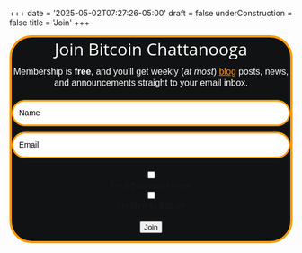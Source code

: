 +++
date = '2025-05-02T07:27:26-05:00'
draft = false
underConstruction = false
title = 'Join'
+++

<!DOCTYPE html>
<html lang="en">
<head>
  <meta charset="UTF-8">
  <meta name="viewport" content="width=device-width, initial-scale=1.0">
  <style type="text/css">
    @import url("https://assets.mlcdn.com/fonts.css?version=1753872");

  /* Center the entire form on the page */
    body {
      display: flex;
      justify-content: center;
      align-items: center;
      min-height: 100vh;
      margin: 0;
      background-color: #f5f5f5;
    }

  /* Loader */
    .ml-form-embedSubmitLoad {
      display: inline-block;
      width: 20px;
      height: 20px;
    }
    .ml-form-embedSubmitLoad:after {
      content: " ";
      display: block;
      width: 11px;
      height: 11px;
      margin: 1px;
      border-radius: 50%;
      border: 4px solid #fff;
      border-color: #ffffff #ffffff #ffffff transparent;
      animation: ml-form-embedSubmitLoad 1.2s linear infinite;
    }
    @keyframes ml-form-embedSubmitLoad {
      0% { transform: rotate(0deg); }
      100% { transform: rotate(360deg); }
    }

  /* reCAPTCHA */
    .g-recaptcha {
      transform: scale(1);
      -webkit-transform: scale(1);
      transform-origin: 0 0;
      -webkit-transform-origin: 0 0;
    }
    .ml-form-recaptcha {
      margin-bottom: 20px;
      text-align: left;
    }
    .ml-form-recaptcha.ml-error iframe {
      border: solid 1px #ff0000;
    }
    @media screen and (max-width: 480px) {
      .ml-form-recaptcha {
        width: 220px !important;
      }
      .g-recaptcha {
        transform: scale(0.78);
        -webkit-transform: scale(0.78);
        transform-origin: 0 0;
        -webkit-transform-origin: 0 0;
      }
    }

  /* Screen Reader Only */
    .sr-only {
      position: absolute;
      width: 1px;
      height: 1px;
      padding: 0;
      margin: -1px;
      overflow: hidden;
      clip: rect(0,0,0,0);
      border: 0;
    }

  /* Form Container */
    #mlb2-25662429.ml-form-embedContainer {
      box-sizing: border-box;
      display: table;
      margin: 0 auto;
      position: static;
      width: 100% !important;
      max-width: 650px;
    }
    #mlb2-25662429.ml-form-embedContainer h4,
    #mlb2-25662429.ml-form-embedContainer p,
    #mlb2-25662429.ml-form-embedContainer span,
    #mlb2-25662429.ml-form-embedContainer button {
      text-transform: none !important;
      letter-spacing: normal !important;
    }
    #mlb2-25662429.ml-form-embedContainer .ml-form-embedWrapper {
      background-color: #111213;
      border-width: 4px;
      border-color: #FF9900;
      border-radius: 40px;
      border-style: solid;
      box-sizing: border-box;
      display: inline-block !important;
      margin: 0;
      padding: 0;
      position: relative;
    }
    #mlb2-25662429.ml-form-embedContainer .ml-form-embedWrapper.embedPopup,
    #mlb2-25662429.ml-form-embedContainer .ml-form-embedWrapper.embedDefault {
      width: 650px;
    }
    #mlb2-25662429.ml-form-embedContainer .ml-form-embedWrapper.embedForm {
      max-width: 650px;
      width: 100%;
    }
    #mlb2-25662429.ml-form-embedContainer .ml-form-align-left {
      text-align: left;
    }
    #mlb2-25662429.ml-form-embedContainer .ml-form-align-center {
      text-align: center;
    }
    #mlb2-25662429.ml-form-embedContainer .ml-form-align-default {
      display: table-cell !important;
      vertical-align: middle !important;
      text-align: center !important;
    }
    #mlb2-25662429.ml-form-embedContainer .ml-form-align-right {
      text-align: right;
    }
    #mlb2-25662429.ml-form-embedContainer .ml-form-embedWrapper .ml-form-embedHeader img {
      border-top-left-radius: 40px;
      border-top-right-radius: 40px;
      height: auto;
      margin: 0 auto !important;
      max-width: 100%;
    }

  /* Form Content */
    #mlb2-25662429.ml-form-embedContainer .ml-form-embedWrapper .ml-form-embedBody,
    #mlb2-25662429.ml-form-embedContainer .ml-form-embedWrapper .ml-form-successBody {
      padding: 20px;
    }
    #mlb2-25662429.ml-form-embedContainer .ml-form-embedWrapper .ml-form-embedBody.ml-form-embedBodyHorizontal {
      padding-bottom: 0;
    }
    #mlb2-25662429.ml-form-embedContainer .ml-form-embedWrapper .ml-form-embedBody .ml-form-embedContent,
    #mlb2-25662429.ml-form-embedContainer .ml-form-embedWrapper .ml-form-successBody .ml-form-successContent {
      text-align: center;
      margin: 0 0 20px 0;
    }
    #mlb2-25662429.ml-form-embedContainer .ml-form-embedWrapper .ml-form-embedBody .ml-form-embedContent h4,
    #mlb2-25662429.ml-form-embedContainer .ml-form-embedWrapper .ml-form-successBody .ml-form-successContent h4 {
      color: #FFFFFF;
      font-family: 'Open Sans', Arial, Helvetica, sans-serif;
      font-size: 30px;
      font-weight: 400;
      margin: 0 0 10px 0;
      text-align: center;
      word-break: break-word;
    }
    #mlb2-25662429.ml-form-embedContainer .ml-form-embedWrapper .ml-form-embedBody .ml-form-embedContent p,
    #mlb2-25662429.ml-form-embedContainer .ml-form-embedWrapper .ml-form-successBody .ml-form-successContent p {
      color: #FFFFFF;
      font-family: 'Montserrat', sans-serif;
      font-size: 14px;
      font-weight: 400;
      line-height: 20px;
      margin: 0 0 10px 0;
      text-align: center;
    }
    #mlb2-25662429.ml-form-embedContainer .ml-form-embedWrapper .ml-form-embedBody .ml-form-embedContent ul,
    #mlb2-25662429.ml-form-embedContainer .ml-form-embedWrapper .ml-form-embedBody .ml-form-embedContent ol,
    #mlb2-25662429.ml-form-embedContainer .ml-form-embedWrapper .ml-form-successBody .ml-form-successContent ul,
    #mlb2-25662429.ml-form-embedContainer .ml-form-embedWrapper .ml-form-successBody .ml-form-successContent ol {
      color: #FFFFFF;
      font-family: 'Montserrat', sans-serif;
      font-size: 14px;
    }
    #mlb2-25662429.ml-form-embedContainer .ml-form-embedWrapper .ml-form-embedBody .ml-form-embedContent ol ol,
    #mlb2-25662429.ml-form-embedContainer .ml-form-embedWrapper .ml-form-successBody .ml-form-successContent ol ol {
      list-style-type: lower-alpha;
    }
    #mlb2-25662429.ml-form-embedContainer .ml-form-embedWrapper .ml-form-embedBody .ml-form-embedContent ol ol ol,
    #mlb2-25662429.ml-form-embedContainer .ml-form-embedWrapper .ml-form-successBody .ml-form-successContent ol ol ol {
      list-style-type: lower-roman;
    }
    #mlb2-25662429.ml-form-embedContainer .ml-form-embedWrapper .ml-form-embedBody .ml-form-embedContent p a,
    #mlb2-25662429.ml-form-embedContainer .ml-form-embedWrapper .ml-form-successBody .ml-form-successContent p a {
      color: #ff9416;
      text-decoration: underline;
    }
    #mlb2-25662429.ml-form-embedContainer .ml-form-embedWrapper .ml-block-form .ml-field-group {
      text-align: left !important;
    }
    #mlb2-25662429.ml-form-embedContainer .ml-form-embedWrapper .ml-block-form .ml-field-group label {
      margin-bottom: 5px;
      color: #333333;
      font-size: 14px;
      font-family: 'Montserrat', sans-serif;
      font-weight: bold;
      font-style: normal;
      text-align: left;
      text-decoration: none;
      display: inline-block;
      line-height: 20px;
    }
    #mlb2-25662429.ml-form-embedContainer .ml-form-embedWrapper .ml-form-embedBody .ml-form-embedContent p:last-child,
    #mlb2-25662429.ml-form-embedContainer .ml-form-embedWrapper .ml-form-successBody .ml-form-successContent p:last-child {
      margin: 0;
    }

  /* Form Fields */
    #mlb2-25662429.ml-form-embedContainer .ml-form-embedWrapper .ml-form-embedBody form {
      margin: 0;
      width: 100%;
    }
    #mlb2-25662429.ml-form-embedContainer .ml-form-embedWrapper .ml-form-embedBody .ml-form-formContent,
    #mlb2-25662429.ml-form-embedContainer .ml-form-embedWrapper .ml-form-embedBody .ml-form-checkboxRow {
      margin: 0 0 20px 0;
      width: 100%;
    }
    #mlb2-25662429.ml-form-embedContainer .ml-form-embedWrapper .ml-form-embedBody .ml-form-checkboxRow {
      float: left;
    }
    #mlb2-25662429.ml-form-embedContainer .ml-form-embedWrapper .ml-form-embedBody .ml-form-formContent.horozintalForm {
      margin: 0;
      padding: 0 0 20px 0;
      width: 100%;
      height: auto;
      float: left;
    }
    #mlb2-25662429.ml-form-embedContainer .ml-form-embedWrapper .ml-form-embedBody .ml-form-fieldRow {
      margin: 0 0 10px 0;
      width: 100%;
    }
    #mlb2-25662429.ml-form-embedContainer .ml-form-embedWrapper .ml-form-embedBody .ml-form-fieldRow.ml-last-item {
      margin: 0;
    }
    #mlb2-25662429.ml-form-embedContainer .ml-form-embedWrapper .ml-form-embedBody .ml-form-fieldRow.ml-formfieldHorizintal {
      margin: 0;
    }
    #mlb2-25662429.ml-form-embedContainer .ml-form-embedWrapper .ml-form-embedBody .ml-form-fieldRow input {
      background-color: #ffffff !important;
      color: #000000 !important;
      border-color: #FF9900;
      border-radius: 25px !important;
      border-style: solid !important;
      border-width: 3px !important;
      font-family: 'Montserrat', sans-serif;
      font-size: 14px !important;
      height: auto;
      line-height: 21px !important;
      margin: 0;
      padding: 10px 10px !important;
      width: 100% !important;
      box-sizing: border-box !important;
      max-width: 100% !important;
    }
    #mlb2-25662429.ml-form-embedContainer .ml-form-embedWrapper .ml-form-embedBody .ml-form-fieldRow input::-webkit-input-placeholder,
    #mlb2-25662429.ml-form-embedContainer .ml-form-embedWrapper .ml-form-embedBody .ml-form-horizontalRow input::-webkit-input-placeholder {
      color: #000000;
    }
    #mlb2-25662429.ml-form-embedContainer .ml-form-embedWrapper .ml-form-embedBody .ml-form-fieldRow input::-moz-placeholder,
    #mlb2-25662429.ml-form-embedContainer .ml-form-embedWrapper .ml-form-embedBody .ml-form-horizontalRow input::-moz-placeholder {
      color: #000000;
    }
    #mlb2-25662429.ml-form-embedContainer .ml-form-embedWrapper .ml-form-embedBody .ml-form-fieldRow input:-ms-input-placeholder,
    #mlb2-25662429.ml-form-embedContainer .ml-form-embedWrapper .ml-form-embedBody .ml-form-horizontalRow input:-ms-input-placeholder {
      color: #000000;
    }
    #mlb2-25662429.ml-form-embedContainer .ml-form-embedWrapper .ml-form-embedBody .ml-form-fieldRow input:-moz-placeholder,
    #mlb2-25662429.ml-form-embedContainer .ml-form-embedWrapper .ml-form-embedBody .ml-form-horizontalRow input:-moz-placeholder {
      color: #000000;
    }
    #mlb2-25662429.ml-form-embedContainer .ml-form-embedWrapper .ml-form-embedBody .ml-form-fieldRow textarea,
    #mlb2-25662429.ml-form-embedContainer .ml-form-embedWrapper .ml-form-embedBody .ml-form-horizontalRow textarea {
      background-color: #ffffff !important;
      color: #000000 !important;
      border-color: #FF9900;
      border-radius: 25px !important;
      border-style: solid !important;
      border-width: 3px !important;
      font-family: 'Montserrat', sans-serif;
      font-size: 14px !important;
      height: auto;
      line-height: 21px !important;
      margin: 0;
      padding: 10px 10px !important;
      width: 100% !important;
      box-sizing: border-box !important;
      max-width: 100% !important;
    }
    #mlb2-25662429.ml-form-embedContainer .ml-form-embedWrapper .ml-form-embedBody .ml-form-fieldRow .custom-select,
    #mlb2-25662429.ml-form-embedContainer .ml-form-embedWrapper .ml-form-embedBody .ml-form-horizontalRow .custom-select {
      background-color: #ffffff !important;
      color: #000000 !important;
      border-color: #FF9900;
      border-radius: 25px !important;
      border-style: solid !important;
      border-width: 3px !important;
      font-family: 'Montserrat', sans-serif;
      font-size: 14px !important;
      line-height: 20px !important;
      margin: 0;
      padding: 10px 28px 10px 12px !important;
      width: 100% !important;
      box-sizing: border-box !important;
      max-width: 100% !important;
      height: auto;
      display: inline-block;
      vertical-align: middle;
      background: url('https://assets.mlcdn.com/ml/images/default/dropdown.svg') no-repeat right .75rem center/8px 10px;
      -webkit-appearance: none;
      -moz-appearance: none;
      appearance: none;
    }

  /* Checkboxes and Radios */
    #mlb2-25662429.ml-form-embedContainer .ml-form-embedWrapper .ml-form-embedBody .ml-form-fieldRow .custom-radio .custom-control-label::before,
    #mlb2-25662429.ml-form-embedContainer .ml-form-embedWrapper .ml-form-embedBody .ml-form-horizontalRow .custom-radio .custom-control-label::before,
    #mlb2-25662429.ml-form-embedContainer .ml-form-embedWrapper .ml-form-embedBody .ml-form-fieldRow .custom-checkbox .custom-control-label::before,
    #mlb2-25662429.ml-form-embedContainer .ml-form-embedWrapper .ml-form-embedBody .ml-form-horizontalRow .custom-checkbox .custom-control-label::before,
    #mlb2-25662429.ml-form-embedContainer .ml-form-embedWrapper .ml-form-embedBody .ml-form-embedPermissions .ml-form-embedPermissionsOptionsCheckbox .label-description::before,
    #mlb2-25662429.ml-form-embedContainer .ml-form-embedWrapper .ml-form-embedBody .ml-form-interestGroupsRow .ml-form-interestGroupsRowCheckbox .label-description::before,
    #mlb2-25662429.ml-form-embedContainer .ml-form-embedWrapper .ml-form-embedBody .ml-form-checkboxRow .label-description::before {
      border-color: #FF9900 !important;
      background-color: #ffffff !important;
    }
    #mlb2-25662429.ml-form-embedContainer .ml-form-embedWrapper .ml-form-embedBody .ml-form-fieldRow input.custom-control-input[type="checkbox"] {
      box-sizing: border-box;
      padding: 0;
      position: absolute;
      z-index: -1;
      opacity: 0;
      margin-top: 5px;
      margin-left: 0;
      overflow: visible;
    }
    #mlb2-25662429.ml-form-embedContainer .ml-form-embedWrapper .ml-form-embedBody .ml-form-fieldRow .custom-checkbox .custom-control-label::before,
    #mlb2-25662429.ml-form-embedContainer .ml-form-embedWrapper .ml-form-embedBody .ml-form-horizontalRow .custom-checkbox .custom-control-label::before,
    #mlb2-25662429.ml-form-embedContainer .ml-form-embedWrapper .ml-form-embedBody .ml-form-embedPermissions .ml-form-embedPermissionsOptionsCheckbox .label-description::before,
    #mlb2-25662429.ml-form-embedContainer .ml-form-embedWrapper .ml-form-embedBody .ml-form-interestGroupsRow .ml-form-interestGroupsRowCheckbox .label-description::before,
    #mlb2-25662429.ml-form-embedContainer .ml-form-embedWrapper .ml-form-embedBody .ml-form-checkboxRow .label-description::before {
      border-radius: 4px !important;
      top: 4px;
      left: 0;
      box-sizing: border-box;
    }
    #mlb2-25662429.ml-form-embedContainer .ml-form-embedWrapper .ml-form-embedBody .ml-form-interestGroupsRow .ml-form-interestGroupsRowCheckbox {
      margin: 0 0 10px 0;
      width: 100%;
      text-align: left;
      display: flex;
      align-items: center;
    }
    #mlb2-25662429.ml-form-embedContainer .ml-form-embedWrapper .ml-form-embedBody .ml-form-interestGroupsRow .ml-form-interestGroupsRowCheckbox.last-group {
      margin: 0;
    }
    #mlb2-25662429.ml-form-embedContainer .ml-form-embedWrapper .ml-form-embedBody .ml-form-interestGroupsRow .ml-form-interestGroupsRowCheckbox input[type="checkbox"] {
      margin-right: 10px;
      flex-shrink: 0;
    }
    #mlb2-25662429.ml-form-embedContainer .ml-form-embedWrapper .ml-form-embedBody .ml-form-interestGroupsRow .ml-form-interestGroupsRowCheckbox label {
      font-weight: normal;
      margin: 0;
      padding: 0;
      position: relative;
      display: flex;
      align-items: center;
      min-height: 24px;
      padding-left: 0;
    }
    #mlb2-25662429.ml-form-embedContainer .ml-form-embedWrapper .ml-form-embedBody .ml-form-interestGroupsRow .ml-form-interestGroupsRowCheckbox .label-description {
      color: #FFFFFF;
      font-family: 'Montserrat', sans-serif;
      font-size: 14px;
      line-height: 20px;
      text-align: left;
      margin-bottom: 0;
      position: relative;
      vertical-align: top;
      font-style: normal;
      font-weight: 700;
    }
    #mlb2-25662429.ml-form-embedContainer .ml-form-embedWrapper .ml-form-embedBody .ml-form-interestGroupsRow .ml-form-interestGroupsRowCheckbox .description {
      color: #FFFFFF;
      font-family: 'Montserrat', sans-serif;
      font-size: 10px;
      font-style: italic;
      font-weight: 400;
      line-height: 16px;
      margin: 5px 0 0 0;
      text-align: left;
    }
    #mlb2-25662429.ml-form-embedContainer .ml-form-embedWrapper .ml-form-embedBody .ml-form-checkboxRow input[type="checkbox"] {
      box-sizing: border-box;
      padding: 0;
      position: absolute;
      z-index: -1;
      opacity: 0;
      margin-top: 5px;
      margin-left: 0;
      overflow: visible;
    }
    #mlb2-25662429.ml-form-embedContainer .ml-form-embedWrapper .ml-form-embedBody .ml-form-checkboxRow .label-description {
      color: #000000;
      display: block;
      font-family: 'Open Sans', Arial, Helvetica, sans-serif;
      font-size: 12px;
      text-align: left;
      margin-bottom: 0;
      position: relative;
      vertical-align: top;
    }
    #mlb2-25662429.ml-form-embedContainer .ml-form-embedWrapper .ml-form-embedBody .ml-form-checkboxRow label {
      font-weight: normal;
      margin: 0;
      padding: 0;
      position: relative;
      display: block;
      min-height: 24px;
      padding-left: 24px;
    }
    #mlb2-25662429.ml-form-embedContainer .ml-form-embedWrapper .ml-form-embedBody .ml-form-checkboxRow label a {
      color: #000000;
      text-decoration: underline;
    }
    #mlb2-25662429.ml-form-embedContainer .ml-form-embedWrapper .ml-form-embedBody .ml-form-checkboxRow label p {
      color: #000000 !important;
      font-family: 'Open Sans', Arial, Helvetica, sans-serif !important;
      font-size: 12px !important;
      font-weight: normal !important;
      line-height: 18px !important;
      padding: 0 !important;
      margin: 0 5px 0 0 !important;
    }
    #mlb2-25662429.ml-form-embedContainer .ml-form-embedWrapper .ml-form-embedBody .ml-form-checkboxRow label p:last-child {
      margin: 0;
    }

  /* Submit Button */
    #mlb2-25662429.ml-form-embedContainer .ml-form-embedWrapper .ml-form-embedBody .ml-form-embedSubmit {
      margin: 0 0 20px 0;
      float: left;
      width: 100%;
    }
    #mlb2-25662429.ml-form-embedContainer .ml-form-embedWrapper .ml-form-embedBody .ml-form-embedSubmit button {
      background-color: #FF9900 !important;
      border: none !important;
      border-radius: 25px !important;
      box-shadow: none !important;
      color: #ffffff !important;
      cursor: pointer;
      font-family: 'Montserrat', sans-serif !important;
      font-size: 14px !important;
      font-weight: 700 !important;
      line-height: 21px !important;
      height: auto;
      padding: 8px !important;
      width: 80% !important;
      margin: 0 auto !important;
      display: block;
      box-sizing: border-box !important;
    }
    #mlb2-25662429.ml-form-embedContainer .ml-form-embedWrapper .ml-form-embedBody .ml-form-embedSubmit button.loading {
      display: none;
    }
    #mlb2-25662429.ml-form-embedContainer .ml-form-embedWrapper .ml-form-embedBody .ml-form-embedSubmit button:hover {
      background-color: #FFCE07 !important;
    }

  /* Close Button */
    .ml-subscribe-close {
      width: 30px;
      height: 30px;
      background: url('https://assets.mlcdn.com/ml/images/default/modal_close.png') no-repeat;
      background-size: 30px;
      cursor: pointer;
      margin-top: -10px;
      margin-right: -10px;
      position: absolute;
      top: 0;
      right: 0;
    }

  /* Error States */
    .ml-error input,
    .ml-error textarea,
    .ml-error select {
      border-color: red !important;
    }
    .ml-error .custom-checkbox-radio-list {
      border: 1px solid red !important;
      border-radius: 40px;
      padding: 10px;
    }
    .ml-error .label-description,
    .ml-error .label-description p,
    .ml-error .label-description p a,
    .ml-error label:first-child {
      color: #ff0000 !important;
    }
    #mlb2-25662429.ml-form-embedContainer .ml-form-embedWrapper .ml-form-embedBody .ml-form-checkboxRow.ml-error .label-description p,
    #mlb2-25662429.ml-form-embedContainer .ml-form-embedWrapper .ml-form-embedBody .ml-form-checkboxRow.ml-error .label-description p:first-letter {
      color: #ff0000 !important;
    }

  /* Horizontal Form */
    #mlb2-25662429.ml-form-embedContainer .ml-form-embedWrapper .ml-form-embedBody .ml-form-horizontalRow {
      height: auto;
      width: 100%;
      float: left;
    }
    .ml-form-formContent.horozintalForm .ml-form-horizontalRow .ml-input-horizontal {
      width: 70%;
      float: left;
    }
    .ml-form-formContent.horozintalForm .ml-form-horizontalRow .ml-button-horizontal {
      width: 30%;
      float: left;
    }
    .ml-form-formContent.horozintalForm .ml-form-horizontalRow .ml-button-horizontal.labelsOn {
      padding-top: 25px;
    }
    .ml-form-formContent.horozintalForm .ml-form-horizontalRow .horizontal-fields {
      box-sizing: border-box;
      float: left;
      padding-right: 10px;
    }
    #mlb2-25662429.ml-form-embedContainer .ml-form-embedWrapper .ml-form-embedBody .ml-form-horizontalRow input {
      background-color: #ffffff;
      color: #000000;
      border-color: #FF9900;
      border-radius: 25px;
      border-style: solid;
      border-width: 3px;
      font-family: 'Montserrat', sans-serif;
      font-size: 14px;
      line-height: 20px;
      margin-bottom: 0;
      margin-top: 0;
      padding: 10px 10px;
      width: 100%;
      box-sizing: border-box;
      overflow-y: initial;
    }
    #mlb2-25662429.ml-form-embedContainer .ml-form-embedWrapper .ml-form-embedBody .ml-form-horizontalRow button {
      background-color: #FF9900 !important;
      border-color: #FF9900;
      border-style: solid;
      border-width: 3px;
      border-radius: 25px;
      box-shadow: none;
      color: #ffffff !important;
      cursor: pointer;
      font-family: 'Montserrat', sans-serif;
      font-size: 14px !important;
      font-weight: 700;
      line-height: 20px;
      margin: 0 !important;
      padding: 10px !important;
      width: 100%;
      height: auto;
    }
    #mlb2-25662429.ml-form-embedContainer .ml-form-embedWrapper .ml-form-embedBody .ml-form-horizontalRow button:hover {
      background-color: #FFCE07 !important;
      border-color: #FFCE07 !important;
    }

  @media only screen and (max-width: 600px) {
      .ml-form-embedWrapper.embedDefault,
      .ml-form-embedWrapper.embedPopup {
        width: 100% !important;
      }
      .ml-form-formContent.horozintalForm {
        float: left !important;
      }
      .ml-form-formContent.horozintalForm .ml-form-horizontalRow {
        height: auto !important;
        width: 100% !important;
        float: left !important;
      }
      .ml-form-formContent.horozintalForm .ml-form-horizontalRow .ml-input-horizontal {
        width: 100% !important;
      }
      .ml-form-formContent.horozintalForm .ml-form-horizontalRow .ml-input-horizontal > div {
        padding-right: 0px !important;
        padding-bottom: 10px;
      }
      .ml-form-formContent.horozintalForm .ml-form-horizontalRow .ml-button-horizontal {
        width: 100% !important;
      }
      .ml-form-formContent.horozintalForm .ml-form-horizontalRow .ml-button-horizontal.labelsOn {
        padding-top: 0px !important;
      }
    }
  </style>
</head>
<body>
  <div id="mlb2-25662429" class="ml-form-embedContainer ml-subscribe-form ml-subscribe-form-25662429">
    <div class="ml-form-align-center">
      <div class="ml-form-embedWrapper embedForm">
        <div class="ml-form-embedBody ml-form-embedBodyDefault row-form">
          <div class="ml-form-embedContent">
            <h4>Join Bitcoin Chattanooga</h4>
            <p><span style="font-size: 16px;">Membership is <strong>free</strong>, and you'll get weekly (<em>at most</em>) <a href="https://www.bitcoinchatt.org/blog/">blog</a> posts, news, and announcements straight to your email inbox.</span></p>
          </div>
          <form class="ml-block-form" action="https://assets.mailerlite.com/jsonp/1502763/forms/153678193931322867/subscribe" data-code="" method="post" target="_blank">
            <div class="ml-form-formContent">
              <div class="ml-form-fieldRow">
                <div class="ml-field-group ml-field-name ml-validate-required">
                  <input aria-label="name" aria-required="true" type="text" class="form-control" data-inputmask="" name="fields[name]" placeholder="Name" autocomplete="given-name">
                </div>
              </div>
              <div class="ml-form-fieldRow ml-last-item">
                <div class="ml-field-group ml-field-email ml-validate-email ml-validate-required">
                  <input aria-label="email" aria-required="true" type="email" class="form-control" data-inputmask="" name="fields[email]" placeholder="Email" autocomplete="email">
                </div>
              </div>
            </div>
            <div class="ml-form-interestGroupsRow ml-block-groups ml-validate-required">
              <div class="ml-form-interestGroupsRowCheckbox group" style="display:none;">
                <label>
                  <input type="hidden" name="groups[]" value="153678219903501707" checked="checked">
                  <div class="label-description">All Members</div>
                </label>
              </div>
              <div class="ml-form-interestGroupsRowCheckbox group">
                <label>
                  <input type="checkbox" name="groups[]" value="153678240500679990">
                  <div class="label-description">I'm a Business Owner</div>
                </label>
              </div>
              <div class="ml-form-interestGroupsRowCheckbox last-group">
                <label>
                  <input type="checkbox" name="groups[]" value="153678307630515370">
                  <div class="label-description">I'm New to Bitcoin</div>
                </label>
              </div>
            </div>
            <div class="ml-form-recaptcha ml-validate-required">
              <script src="https://www.google.com/recaptcha/api.js"></script>
              <div class="g-recaptcha" data-sitekey="6Lf1KHQUAAAAAFNKEX1hdSWCS3mRMv4FlFaNslaD"></div>
            </div>
            <input type="hidden" name="ml-submit" value="1">
            <input type="hidden" name="anticsrf" value="true">
            <div class="ml-form-embedSubmit">
              <button type="submit" class="primary">Join</button>
              <button disabled="disabled" style="display: none;" type="button" class="loading">
                <div class="ml-form-embedSubmitLoad"></div>
                <span class="sr-only">Loading...</span>
              </button>
            </div>
          </form>
        </div>
        <div class="ml-form-successBody row-success" style="display: none">
          <div class="ml-form-successContent">
            <h4>Welcome aboard!</h4>
            <p><span style="font-size: 16px;">Expect our newsletter, <em>The Bitcoin Chatt</em>, every Saturday morning.</span></p>
            <p><span style="font-size: 16px;">If you have any questions, please message us on our <a href="https://www.bitcoinchatt.org/contact/">Contact</a> page, and we'll do our best to reply within 24 hours.</span></p>
          </div>
        </div>
      </div>
    </div>
  </div>
  <script src="https://groot.mailerlite.com/js/w/webforms.min.js?v176e10baa5e7ed80d35ae235be3d5024" type="text/javascript"></script>
  <script>
    function ml_webform_success_25662429() {
      var $ = ml_jQuery || jQuery;
      $('.ml-subscribe-form-25662429 .row-success').show();
      $('.ml-subscribe-form-25662429 .row-form').hide();
    }
    fetch("https://assets.mailerlite.com/jsonp/1502763/forms/153678193931322867/takel");
  </script>
</body>
</html>
